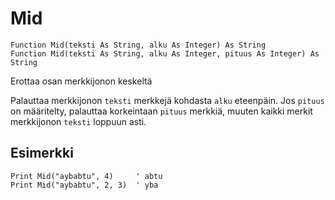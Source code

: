 <!--text-->
Mid
===

```eppabasic
Function Mid(teksti As String, alku As Integer) As String
Function Mid(teksti As String, alku As Integer, pituus As Integer) As String
```

Erottaa osan merkkijonon keskeltä

Palauttaa merkkijonon `teksti` merkkejä kohdasta `alku` eteenpäin.
Jos `pituus` on määritelty, palauttaa korkeintaan `pituus` merkkiä, muuten kaikki merkit merkkijonon  `teksti` loppuun asti.

Esimerkki
---------
```eppabasic
Print Mid("aybabtu", 4)     ' abtu
Print Mid("aybabtu", 2, 3)  ' yba
```
